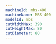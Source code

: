 ```yaml
---
machineId: mbs-400
machineName: MBS-400
modelId: mbs
cutWidthMax: 390
cutHeightMax: 80
cutDiameter: 80
---
```

